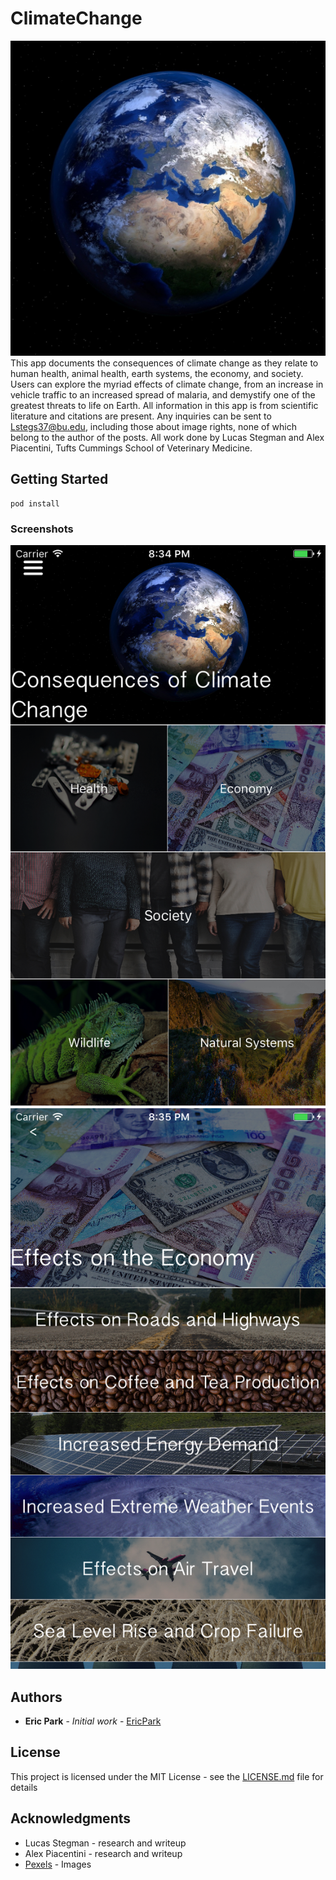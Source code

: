 # ClimateChange
![Logo](https://github.com/ericpark/ClimateChange/blob/master/consequencesicon1024.jpg?raw=true)
This app documents the consequences of climate change as they relate to human health, animal health, earth systems, the economy, and society. Users can explore the myriad effects of climate change, from an increase in vehicle traffic to an increased spread of malaria, and demystify one of the greatest threats to life on Earth.  All information in this app is from scientific literature and citations are present. Any inquiries can be sent to Lstegs37@bu.edu, including those about image rights, none of which belong to the author of the posts.  All work done by Lucas Stegman and Alex Piacentini, Tufts Cummings School of Veterinary Medicine.


## Getting Started

```
pod install
```
### Screenshots
![Home page](https://raw.githubusercontent.com/ericpark/ClimateChange/master/images/home.png)
![Category page](https://raw.githubusercontent.com/ericpark/ClimateChange/master/images/category.png)



## Authors

* **Eric Park** - *Initial work* - [EricPark](https://github.com/ericpark)


## License

This project is licensed under the MIT License - see the [LICENSE.md](LICENSE.md) file for details

## Acknowledgments

* Lucas Stegman - research and writeup 
* Alex Piacentini - research and writeup 
* [Pexels](https://github.com/ericpark) - Images
